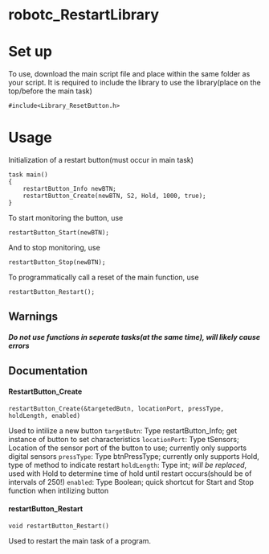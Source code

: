 # robotc_RestartLibrary


# Set up
To use, download the main script file and place within the same folder as your script.
It is required to include the library to use the library(place on the top/before the main task) 

    #include<Library_ResetButton.h>

# Usage
Initialization of a restart button(must occur in main task)

    task main()
	{
		restartButton_Info newBTN;
		restartButton_Create(newBTN, S2, Hold, 1000, true);
	}
To start monitoring the button, use

    restartButton_Start(newBTN);
And to stop monitoring, use
   
    restartButton_Stop(newBTN);
To programmatically call a reset of the main function, use

    restartButton_Restart();
   
## Warnings
##### Do not use functions in seperate tasks(at the same time), will likely cause errors
## Documentation
#### RestartButton_Create
	restartButton_Create(&targetedButn, locationPort, pressType, holdLength, enabled)
	
Used to intilize a new button
`targetButn`: Type restartButton_Info; get instance of button to set characteristics
`locationPort`: Type tSensors; Location of the sensor port of the button to use; currently only supports digital sensors
`pressType`: Type btnPressType; currently only supports Hold, type of method to indicate restart
`holdLength`: Type int; *will be replaced*, used with Hold to determine time of hold until restart occurs(should be of intervals of 250!)
`enabled`: Type Boolean; quick shortcut for Start and Stop function when intilizing button
#### restartButton_Restart
	void restartButton_Restart()
	
Used to restart the main task of a program.
